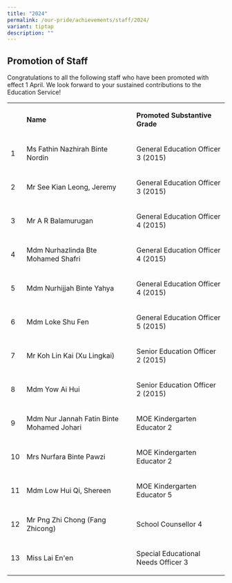 ```yaml
---
title: "2024"
permalink: /our-pride/achievements/staff/2024/
variant: tiptap
description: ""
---
```

<h2>Promotion of Staff</h2>
<p>Congratulations to all the following staff who have been promoted with
effect 1 April. We look forward to your sustained contributions to the
Education Service!</p>
<table style="minWidth: 75px">
<colgroup>
<col>
<col>
<col>
</colgroup>
<tbody>
<tr>
<th rowspan="1" colspan="1">
<p></p>
</th>
<td rowspan="1" colspan="1">
<p><strong>Name</strong>
</p>
</td>
<td rowspan="1" colspan="1">
<p><strong>Promoted Substantive Grade</strong>
</p>
</td>
</tr>
<tr>
<td rowspan="1" colspan="1">
<p>1</p>
</td>
<td rowspan="1" colspan="1">
<p>Ms Fathin Nazhirah Binte Nordin</p>
</td>
<td rowspan="1" colspan="1">
<p>General Education Officer 3 (2015)</p>
</td>
</tr>
<tr>
<td rowspan="1" colspan="1">
<p>2</p>
</td>
<td rowspan="1" colspan="1">
<p>Mr See Kian Leong, Jeremy</p>
</td>
<td rowspan="1" colspan="1">
<p>General Education Officer 3 (2015)</p>
</td>
</tr>
<tr>
<td rowspan="1" colspan="1">
<p>3</p>
</td>
<td rowspan="1" colspan="1">
<p>Mr A R Balamurugan</p>
</td>
<td rowspan="1" colspan="1">
<p>General Education Officer 4 (2015)</p>
</td>
</tr>
<tr>
<td rowspan="1" colspan="1">
<p>4</p>
</td>
<td rowspan="1" colspan="1">
<p>Mdm Nurhazlinda Bte Mohamed Shafri</p>
</td>
<td rowspan="1" colspan="1">
<p>General Education Officer 4 (2015)</p>
</td>
</tr>
<tr>
<td rowspan="1" colspan="1">
<p>5</p>
</td>
<td rowspan="1" colspan="1">
<p>Mdm Nurhijjah Binte Yahya</p>
</td>
<td rowspan="1" colspan="1">
<p>General Education Officer 4 (2015)</p>
</td>
</tr>
<tr>
<td rowspan="1" colspan="1">
<p>6</p>
</td>
<td rowspan="1" colspan="1">
<p>Mdm Loke Shu Fen</p>
</td>
<td rowspan="1" colspan="1">
<p>General Education Officer 5 (2015)</p>
</td>
</tr>
<tr>
<td rowspan="1" colspan="1">
<p>7</p>
</td>
<td rowspan="1" colspan="1">
<p>Mr Koh Lin Kai (Xu Lingkai)</p>
</td>
<td rowspan="1" colspan="1">
<p>Senior Education Officer 2 (2015)</p>
</td>
</tr>
<tr>
<td rowspan="1" colspan="1">
<p>8</p>
</td>
<td rowspan="1" colspan="1">
<p>Mdm Yow Ai Hui</p>
</td>
<td rowspan="1" colspan="1">
<p>Senior Education Officer 2 (2015)</p>
</td>
</tr>
<tr>
<td rowspan="1" colspan="1">
<p>9</p>
</td>
<td rowspan="1" colspan="1">
<p>Mdm Nur Jannah Fatin Binte Mohamed Johari</p>
</td>
<td rowspan="1" colspan="1">
<p>MOE Kindergarten Educator 2</p>
</td>
</tr>
<tr>
<td rowspan="1" colspan="1">
<p>10</p>
</td>
<td rowspan="1" colspan="1">
<p>Mrs Nurfara Binte Pawzi</p>
</td>
<td rowspan="1" colspan="1">
<p>MOE Kindergarten Educator 2</p>
</td>
</tr>
<tr>
<td rowspan="1" colspan="1">
<p>11</p>
</td>
<td rowspan="1" colspan="1">
<p>Mdm Low Hui Qi, Shereen</p>
</td>
<td rowspan="1" colspan="1">
<p>MOE Kindergarten Educator 5</p>
</td>
</tr>
<tr>
<td rowspan="1" colspan="1">
<p>12</p>
</td>
<td rowspan="1" colspan="1">
<p>Mr Png Zhi Chong (Fang Zhicong)</p>
</td>
<td rowspan="1" colspan="1">
<p>School Counsellor 4</p>
</td>
</tr>
<tr>
<td rowspan="1" colspan="1">
<p>13</p>
</td>
<td rowspan="1" colspan="1">
<p>Miss Lai En'en</p>
</td>
<td rowspan="1" colspan="1">
<p>Special Educational Needs Officer 3</p>
</td>
</tr>
</tbody>
</table>
<p></p>